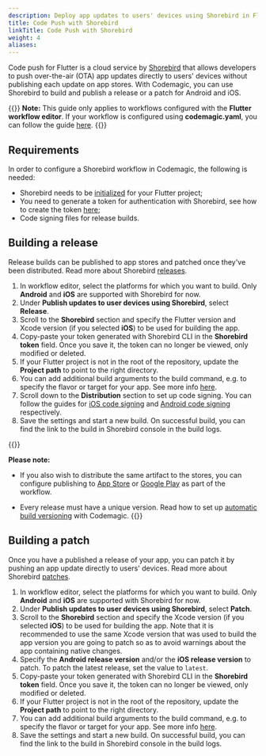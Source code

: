 ```yaml
---
description: Deploy app updates to users' devices using Shorebird in Flutter workflow editor
title: Code Push with Shorebird
linkTitle: Code Push with Shorebird
weight: 4
aliases: 
---
```


Code push for Flutter is a cloud service by [Shorebird](https://shorebird.dev/) that allows developers to push over-the-air (OTA) app updates directly to users' devices without publishing each update on app stores. With Codemagic, you can use Shorebird to build and publish a release or a patch for Android and iOS.

{{<notebox>}}
**Note:** This guide only applies to workflows configured with the **Flutter workflow editor**. If your workflow is configured using **codemagic.yaml**, you can follow the guide [here](https://docs.shorebird.dev/ci/codemagic/).
{{</notebox>}}

## Requirements

In order to configure a Shorebird workflow in Codemagic, the following is needed:

- Shorebird needs to be [initialized](https://docs.shorebird.dev/code-push/initialize/) for your Flutter project;
- You need to generate a token for authentication with Shorebird, see how to create the token [here](https://docs.shorebird.dev/ci/codemagic/#authentication);
- Code signing files for release builds.

## Building a release

Release builds can be published to app stores and patched once they've been distributed. Read more about Shorebird [releases](https://docs.shorebird.dev/code-push/release/).

1. In workflow editor, select the platforms for which you want to build. Only **Android** and **iOS** are supported with Shorebird for now.
2. Under **Publish updates to user devices using Shorebird**, select **Release**.
3. Scroll to the **Shorebird** section and specify the Flutter version and Xcode version (if you selected **iOS**) to be used for building the app. 
4. Copy-paste your token generated with Shorebird CLI in the **Shorebird token** field. Once you save it, the token can no longer be viewed, only modified or deleted.
5. If your Flutter project is not in the root of the repository, update the **Project path** to point to the right directory.
6. You can add additional build arguments to the build command, e.g. to specify the flavor or target for your app. See more info [here](https://docs.shorebird.dev/code-push/release/).
7. Scroll down to the **Distribution** section to set up code signing. You can follow the guides for [iOS code signing](../flutter-code-signing/ios-code-signing) and [Android code signing](../flutter-code-signing/android-code-signing) respectively.
8. Save the settings and start a new build. On successful build, you can find the link to the build in Shorebird console in the build logs.


{{<notebox>}}

**Please note:**

* If you also wish to distribute the same artifact to the stores, you can configure publishing to [App Store](../flutter-publishing/publishing-to-app-store) or [Google Play](../flutter-publishing/publishing-to-google-play) as part of the workflow.

* Every release must have a unique version. Read how to set up [automatic build versioning](../knowledge-codemagic/build-versioning) with Codemagic.
{{</notebox>}}

## Building a patch

Once you have a published a release of your app, you can patch it by pushing an app update directly to users' devices. Read more about Shorebird [patches](https://docs.shorebird.dev/code-push/patch/).

1. In workflow editor, select the platforms for which you want to build. Only **Android** and **iOS** are supported with Shorebird for now.
2. Under **Publish updates to user devices using Shorebird**, select **Patch**.
3. Scroll to the **Shorebird** section and specify the Xcode version (if you selected **iOS**) to be used for building the app. Note that it is recommended to use the same Xcode version that was used to build the app version you are going to patch so as to avoid warnings about the app containing native changes.  
4. Specify the **Android release version** and/or the **iOS release version** to patch. To patch the latest release, set the value to `latest`.
5. Copy-paste your token generated with Shorebird CLI in the **Shorebird token** field. Once you save it, the token can no longer be viewed, only modified or deleted.
6. If your Flutter project is not in the root of the repository, update the **Project path** to point to the right directory.
7. You can add additional build arguments to the build command, e.g. to specify the flavor or target for your app. See more info [here](https://docs.shorebird.dev/code-push/release/).
8. Save the settings and start a new build. On successful build, you can find the link to the build in Shorebird console in the build logs.

